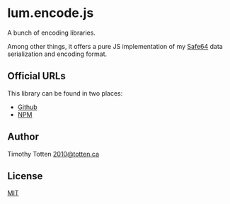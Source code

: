 # lum.encode.js

A bunch of encoding libraries.

Among other things, it offers a pure JS implementation of my 
[Safe64](https://github.com/supernovus/lum.encode.php)
data serialization and encoding format.

## Official URLs

This library can be found in two places:

 * [Github](https://github.com/supernovus/lum.encode.js)
 * [NPM](https://www.npmjs.com/package/@lumjs/encode)

## Author

Timothy Totten <2010@totten.ca>

## License

[MIT](https://spdx.org/licenses/MIT.html)
